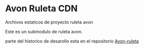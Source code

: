 # Avon Ruleta CDN

Archivos estaticos de proyecto ruleta avon

Este es un submodulo de ruleta avon.

parte del historico de desarollo esta en el repositorio
[Avon-ruleta](https://github.com/pacificosas/Avon-ruleta.git)